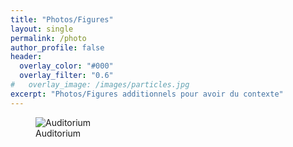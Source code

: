 ```yaml
---
title: "Photos/Figures"
layout: single
permalink: /photo
author_profile: false
header:
  overlay_color: "#000"
  overlay_filter: "0.6"
#   overlay_image: /images/particles.jpg
excerpt: "Photos/Figures additionnels pour avoir du contexte"
---
```


<html>  
<figure>
<img src="/images/P1200908.JPG"
     alt="Auditorium"/>
<figcaption>Auditorium</figcaption>
</figure>
